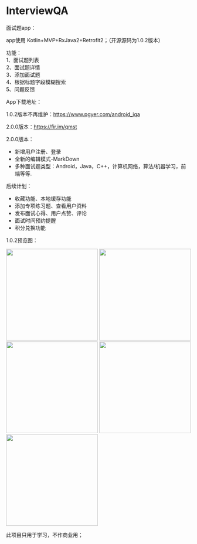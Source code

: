 # InterviewQA
面试题app：

app使用 Kotlin+MVP+RxJava2+Retrofit2；（开源源码为1.0.2版本）

功能：  
1、面试题列表  
2、面试题详情  
3、添加面试题  
4、根据标题字段模糊搜索  
5、问题反馈  


App下载地址：

1.0.2版本不再维护：https://www.pgyer.com/android_iqa

2.0.0版本：https://fir.im/qmst

2.0.0版本：
- 新增用户注册、登录
- 全新的编辑模式-MarkDown
- 多种面试题类型：Android，Java，C++，计算机网络，算法/机器学习，前端等等.

后续计划：
- 收藏功能、本地缓存功能
- 添加专项练习题、查看用户资料
- 发布面试心得、用户点赞、评论
- 面试时间预约提醒
- 积分兑换功能


1.0.2预览图：

<img src="https://github.com/Equalzys/InterviewQA/blob/master/screenshot/Screenshot_20190216-161645.jpg" width="250"/>
<img src="https://github.com/Equalzys/InterviewQA/blob/master/screenshot/Screenshot_20190216-161701.jpg" width="250"/>

<img src="https://github.com/Equalzys/InterviewQA/blob/master/screenshot/Screenshot_20190216-161727.jpg" width="250"/>
<img src="https://github.com/Equalzys/InterviewQA/blob/master/screenshot/Screenshot_20190216-161737.jpg" width="250"/>

<img src="https://github.com/Equalzys/InterviewQA/blob/master/screenshot/Screenshot_20190216-161740.jpg" width="250"/>








此项目只用于学习，不作商业用；

